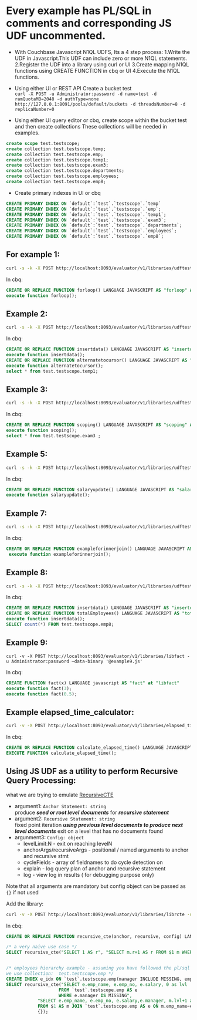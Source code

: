 # Every example has PL/SQL in comments and corresponding JS UDF uncommented.

- With Couchbase Javascript N1QL UDFS, Its a 4 step process: 
1.Write the UDF in Javascript.This UDF can include zero or more N1QL statements. 
2.Register the UDF into a library using curl or UI
3.Create mapping N1QL functions using CREATE FUNCTION in cbq or UI 
4.Execute the N1QL functions.

- Using either UI or REST API
Create a bucket test<br>
`curl -X POST -u Administrator:password -d name=test -d ramQuotaMB=2048 -d authType=none http://127.0.0.1:8091/pools/default/buckets -d threadsNumber=8 -d replicaNumber=0`

- Using either UI query editor or cbq, create scope within the bucket test and then create collections
These collections will be needed in examples.

```sql
create scope test.testscope;
create collection test.testscope.temp;
create collection test.testscope.emp;
create collection test.testscope.temp1;
create collection test.testscope.exam3;
create collection test.testscope.departments;
create collection test.testscope.employees;
create collection test.testscope.emp8;
```

- Create primary indexes in UI or cbq
```sql
CREATE PRIMARY INDEX ON `default`:`test`.`testscope`.`temp`
CREATE PRIMARY INDEX ON `default`:`test`.`testscope`.`emp`;
CREATE PRIMARY INDEX ON `default`:`test`.`testscope`.`temp1`;
CREATE PRIMARY INDEX ON `default`:`test`.`testscope`.`exam3`;
CREATE PRIMARY INDEX ON `default`:`test`.`testscope`.`departments`;
CREATE PRIMARY INDEX ON `default`:`test`.`testscope`.`employees`;
CREATE PRIMARY INDEX ON `default`:`test`.`testscope`.`emp8`;
```

## For example 1:
```sh
curl -s -k -X POST http://localhost:8093/evaluator/v1/libraries/udftestlib -u Administrator:password --data-binary @./example1.js`
```

In cbq:
```sql
CREATE OR REPLACE FUNCTION forloop() LANGUAGE JAVASCRIPT AS "forloop" AT "udftestlib";
execute function forloop();
```

## Example 2:
```sh
curl -s -k -X POST http://localhost:8093/evaluator/v1/libraries/udftestlib2 -u Administrator:password --data-binary @./example2.js`
```

In cbq:
```sql
CREATE OR REPLACE FUNCTION insertdata() LANGUAGE JAVASCRIPT AS "insertdata" AT "udftestlib2";
execute function insertdata();
CREATE OR REPLACE FUNCTION alternatetocursor() LANGUAGE JAVASCRIPT AS "alternatetocursor" AT "udftestlib2";
execute function alternatetocursor();
select * from test.testscope.temp1;
```

## Example 3:
```sh
curl -s -k -X POST http://localhost:8093/evaluator/v1/libraries/udftestlib3 -u Administrator:password --data-binary @./example3.js`
```

In cbq:
```sql
CREATE OR REPLACE FUNCTION scoping() LANGUAGE JAVASCRIPT AS "scoping" AT "udftestlib3";
execute function scoping();
select * from test.testscope.exam3 ;
```

## Example 5:
```sh
curl -s -k -X POST http://localhost:8093/evaluator/v1/libraries/udftestlib5 -u Administrator:password --data-binary @./example5.js`
```

In cbq:
```sql
CREATE OR REPLACE FUNCTION salaryupdate() LANGUAGE JAVASCRIPT AS "salaryupdate" AT "udftestlib5";
execute function salaryupdate();
```

## Example 7:
```sh
curl -s -k -X POST http://localhost:8093/evaluator/v1/libraries/udftestlib7 -u Administrator:password --data-binary @./example7.js`
```

In cbq:
```sql
CREATE OR REPLACE FUNCTION exampleforinnerjoin() LANGUAGE JAVASCRIPT AS "exampleforinnerjoin" AT "udftestlib7";
 execute function exampleforinnerjoin();
```

## Example 8:
```sh
curl -s -k -X POST http://localhost:8093/evaluator/v1/libraries/udftestlib8 -u Administrator:password --data-binary @./example8.js`
```

In cbq:
```sql
CREATE OR REPLACE FUNCTION insertdata() LANGUAGE JAVASCRIPT AS "insertdata" AT "udftestlib8" ;
CREATE OR REPLACE FUNCTION totalEmployees() LANGUAGE JAVASCRIPT AS "totalEmployees" AT "udftestlib8" ;
execute function insertdata();
SELECT count(*) FROM test.testscope.emp8;
```

## Example 9:
`curl -v -X POST http://localhost:8093/evaluator/v1/libraries/libfact -u Administrator:password –data-binary '@example9.js'`

In cbq:
```sql
CREATE FUNCTION fact(x) LANGUAGE javascript AS "fact" at "libfact"
execute function fact(3);
execute function fact(0.5);
```

## Example elapsed_time_calculator:
```sh
curl -v -X POST http://localhost:8093/evaluator/v1/libraries/elapsed_time_calculator -u Administrator:password --data-binary @./elapsed_time_calculator.js`
```

In cbq:
```sql
CREATE OR REPLACE FUNCTION calculate_elapsed_time() LANGUAGE JAVASCRIPT AS "calculate_elapsed_time" AT "elapsed_time_calculator";
EXECUTE FUNCTION calculate_elapsed_time();
```

## Using JS UDF as a utility to perform Recursive Query Processing:
what we are trying to emulate [RecursiveCTE](https://docs.snowflake.com/en/user-guide/queries-cte#recursive-ctes-and-hierarchical-data)
+ argument1: `Anchor Statement: string`<br> produce ***seed or root level documents*** for ***recursive statement*** 
+ argument2: `Recursive Statement: string`<br>  fixed point iteration ***using previous level documents to produce next level documents*** exit on a level that has no documents found 
+ argunment3: `Config: object`<br> 
    + levelLimit:N - exit on reaching levelN
    + anchorArgs/recursiveArgs - positional / named arguments to anchor and recursive stmt 
    + cycleFields - array of fieldnames to do cycle detection on
    + explain - log query plan of anchor and recursive statement 
    + log - view log in results ( for debugging purpose only)

Note that all arguments are mandatory but config object can be passed as `{}` if not used

Add the library:<br>
```sh
curl -v -X POST http://localhost:8093/evaluator/v1/libraries/librcte -u Administrator:password --data-binary @./rcte_using_js_udf.js
```

In cbq:
```sql
CREATE OR REPLACE FUNCTION recursive_cte(anchor, recursive, config) LANGUAGE JAVASCRIPT AS "recursive_cte" AT "librcte";

/* a very naive use case */
SELECT recursive_cte("SELECT 1 AS r", "SELECT m.r+1 AS r FROM $1 m WHERE m.r<5", {}) as counting;


/* employees hierarchy example - assuming you have followed the pl/sql to js udf examples 
we use collection:  test.testscope.emp */
CREATE INDEX e_idx ON `test`.testscope.emp(manager INCLUDE MISSING, emp_name, emp_no, salary, manager); /* for ANSI JOIN */
SELECT recursive_cte("SELECT e.emp_name, e.emp_no, e.salary, 0 as lvl 
                    FROM `test`.testscope.emp AS e 
                    WHERE e.manager IS MISSING", 
            "SELECT e.emp_name, e.emp_no, e.salary,e.manager, m.lvl+1 as lvl 
            FROM $1 AS m JOIN `test`.testscope.emp AS e ON m.emp_name=e.manager",
            {});
```

